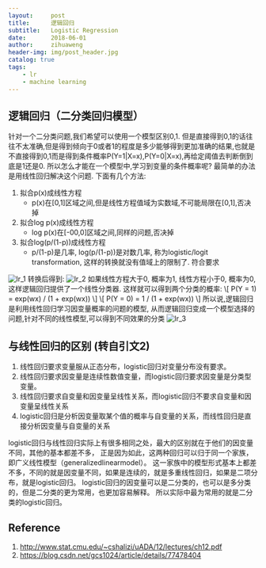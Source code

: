 ```yaml
---
layout:     post
title:      逻辑回归
subtitle:   Logistic Regression
date:       2018-06-01
author:     zihuaweng
header-img: img/post_header.jpg
catalog: true
tags:
    - lr
    - machine learning
---
```


## 逻辑回归（二分类回归模型）

针对一个二分类问题,我们希望可以使用一个模型区别0,1. 但是直接得到0,1的话往往不太准确,但是得到倾向于0或者1的程度是多少能够得到更加准确的结果,也就是不直接得到0,1而是得到条件概率P(Y=1|X=x),P(Y=0|X=x),再给定阈值去判断倒到底是1还是0.
所以怎么才能在一个模型中,学习到变量的条件概率呢? 最简单的办法是用线性回归解决这个问题. 下面有几个方法:
1. 拟合p(x)成线性方程
    - p(x)在[0,1]区域之间,但是线性方程值域为实数域,不可能局限在[0,1],否决掉
2. 拟合log p(x)成线性方程
    - log p(x)在[-00,0]区域之间,同样的问题,否决掉
3. 拟合log(p/(1-p))成线性方程
    - p/(1-p)是几率, log(p/(1-p))是对数几率, 称为logistic/logit transformation, 这样的转换就没有值域上的限制了. 符合要求

![lr_1](http://zihuaweng.github.io/post_images/lr/lr_1.png)
转换后得到:
![lr_2](http://zihuaweng.github.io/post_images/lr/lr_2.png)
如果线性方程大于0, 概率为1, 线性方程小于0, 概率为0, 这样逻辑回归提供了一个线性分类器. 这样就可以得到两个分类的概率:
\\[ P(Y = 1) = exp(wx) / (1 + exp(wx)) \\]
\\[ P(Y = 0) = 1 / (1 + exp(wx)) \\]
所以说,逻辑回归是利用线性回归学习因变量概率的问题的模型, 从而逻辑回归变成一个模型选择的问题,针对不同的线性模型,可以得到不同效果的分类
![lr_3](http://zihuaweng.github.io/post_images/lr/lr_3.png)


## 与线性回归的区别 (转自引文2)

1. 线性回归要求变量服从正态分布，logistic回归对变量分布没有要求。
2. 线性回归要求因变量是连续性数值变量，而logistic回归要求因变量是分类型变量。
3. 线性回归要求自变量和因变量呈线性关系，而logistic回归不要求自变量和因变量呈线性关系
4. logistic回归是分析因变量取某个值的概率与自变量的关系，而线性回归是直接分析因变量与自变量的关系

logistic回归与线性回归实际上有很多相同之处，最大的区别就在于他们的因变量不同，其他的基本都差不多，
正是因为如此，这两种回归可以归于同一个家族，即广义线性模型（generalizedlinearmodel）。
这一家族中的模型形式基本上都差不多，不同的就是因变量不同，如果是连续的，就是多重线性回归，如果是二项分布，就是logistic回归。
logistic回归的因变量可以是二分类的，也可以是多分类的，但是二分类的更为常用，也更加容易解释。
所以实际中最为常用的就是二分类的logistic回归。

## Reference
1. http://www.stat.cmu.edu/~cshalizi/uADA/12/lectures/ch12.pdf
1. https://blog.csdn.net/gcs1024/article/details/77478404

